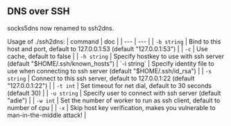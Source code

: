 DNS over SSH
---

socks5dns now renamed to ssh2dns.

Usage of ./ssh2dns:
| command | doc |
| --- | --- |
| `-b string` | Bind to this host and port, default to 127.0.0.1:53 (default "127.0.0.1:53") |
| `-c` | Use cache, default to false |
| `-h string` | Specify hostkey to use with ssh server (default "$HOME/.ssh/known_hosts")
| `-i string` | Specify identity file to use when connecting to ssh server (default "$HOME/.ssh/id_rsa") |
| `-s string` | Connect to this ssh server, default to 127.0.0.1:22 (default "127.0.0.1:22") |
| `-t int` | Set timeout for net dial, default to 30 seconds (default 30) |
| `-u string` | Specify user to connect with ssh server (default "adie") |
| `-w int` | Set the number of worker to run as ssh client, default to number of cpu |
| `-x` | Skip host key verification, makes you vulnerable to man-in-the-middle attack! |
